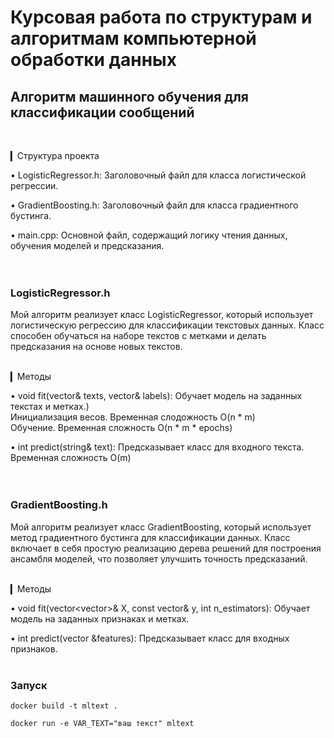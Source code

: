 # Курсовая работа по структурам и алгоритмам компьютерной обработки данных
## Алгоритм машинного обучения для классификации сообщений
<br />

▎Структура проекта

• LogisticRegressor.h: Заголовочный файл для класса логистической регрессии.

• GradientBoosting.h: Заголовочный файл для класса градиентного бустинга.

• main.cpp: Основной файл, содержащий логику чтения данных, обучения моделей и предсказания.
<br />
<br />
<br />

### LogisticRegressor.h
Мой алгоритм реализует класс LogisticRegressor, который использует логистическую регрессию для классификации текстовых данных. Класс способен обучаться на наборе текстов с метками и делать предсказания на основе новых текстов.
<br />
<br />

▎Методы

• void fit(vector<string>& texts, vector<double>& labels): Обучает модель на заданных текстах и метках.)<br />
Инициализация весов. Временная слодожность O(n * m)<br />
Обучение. Временная сложность O(n * m * epochs)<br />

• int predict(string& text): Предсказывает класс для входного текста.<br />
Временная сложность O(m)
<br />
<br />
<br />

### GradientBoosting.h
Мой алгоритм реализует класс GradientBoosting, который использует метод градиентного бустинга для классификации данных. Класс включает в себя простую реализацию дерева решений для построения ансамбля моделей, что позволяет улучшить точность предсказаний.
<br />
<br />

▎Методы

• void fit(vector<vector<double>>& X, const vector<double>& y, int n_estimators): Обучает модель на заданных признаках и метках.

• int predict(vector<double> &features): Предсказывает класс для входных признаков.
<br />
<br />
### Запуск
```
docker build -t mltext .
```
```
docker run -e VAR_TEXT="ваш текст" mltext
```
